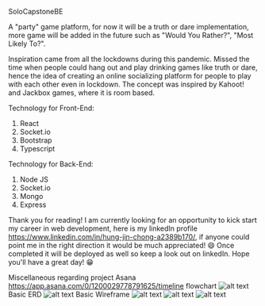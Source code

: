 SoloCapstoneBE

A "party" game platform, for now it will be a truth or dare implementation, more game will be added in the future such as "Would You Rather?", "Most Likely To?".

Inspiration came from all the lockdowns during this pandemic. Missed the time when people could hang out and play drinking games like truth or dare, hence the idea of creating an online socializing platform for people to play with each other even in lockdown. The concept was inspired by Kahoot! and Jackbox games, where it is room based.

Technology for Front-End:
1. React
2. Socket.io
3. Bootstrap
4. Typescript

Technology for Back-End:
1. Node JS
2. Socket.io
3. Mongo
4. Express

Thank you for reading! I am currently looking for an opportunity to kick start my career in web development, here is my linkedIn profile https://www.linkedin.com/in/hung-jin-chong-a2389b170/, if anyone could point me in the right direction it would be much appreciated! :smile: Once completed it will be deployed as well so keep a look out on linkedIn. Hope you'll have a great day! :grin:

Miscellaneous regarding project
Asana
https://app.asana.com/0/1200029778791625/timeline
flowchart
![alt text](https://res.cloudinary.com/waliwalo/image/upload/v1615217755/solocap/flowchart_d3qwdx.png)
Basic ERD
![alt text](https://res.cloudinary.com/waliwalo/image/upload/v1615217755/solocap/erd_etqc00.png)
Basic Wireframe
![alt text](https://res.cloudinary.com/waliwalo/image/upload/v1615217755/solocap/Page_1_tls1al.png)
![alt text](https://res.cloudinary.com/waliwalo/image/upload/v1615217755/solocap/Page_2_g7togm.png)
![alt text](https://res.cloudinary.com/waliwalo/image/upload/v1615217755/solocap/Page_3_za5rs5.png)
